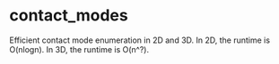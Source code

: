 # contact_modes

Efficient contact mode enumeration in 2D and 3D. In 2D, the runtime is O(nlogn). In 3D, the runtime is O(n^?).
